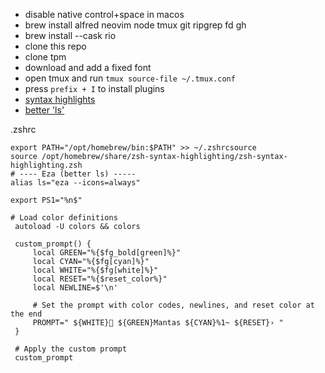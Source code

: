 - disable native control+space in macos
- brew install alfred neovim node tmux git ripgrep fd gh
- brew install --cask rio
- clone this repo
- clone tpm
- download and add a fixed font
- open tmux and run `tmux source-file ~/.tmux.conf`
- press `prefix + I` to install plugins
- [syntax highlights](https://github.com/zsh-users/zsh-syntax-highlighting/blob/master/INSTALL.md)
- [better 'ls'](https://github.com/eza-community/eza?tab=readme-ov-file)

.zshrc
```
export PATH="/opt/homebrew/bin:$PATH" >> ~/.zshrcsource
source /opt/homebrew/share/zsh-syntax-highlighting/zsh-syntax-highlighting.zsh
# ---- Eza (better ls) -----
alias ls="eza --icons=always"

export PS1="%n$"

# Load color definitions
 autoload -U colors && colors

 custom_prompt() {
     local GREEN="%{$fg_bold[green]%}"
     local CYAN="%{$fg[cyan]%}"
     local WHITE="%{$fg[white]%}"
     local RESET="%{$reset_color%}"
     local NEWLINE=$'\n'

     # Set the prompt with color codes, newlines, and reset color at the end
     PROMPT=" ${WHITE} ${GREEN}Mantas ${CYAN}%1~ ${RESET}› "
 }

 # Apply the custom prompt
 custom_prompt
```
